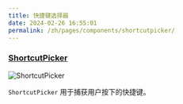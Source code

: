 ```yaml
---
title: 快捷键选择器
date: 2024-02-26 16:55:01
permalink: /zh/pages/components/shortcutpicker/
---
```


### [ShortcutPicker](https://qfluentwidgets.com/zh/price)

![ShortcutPicker](/img/components/shortcutpicker/ShortcutPicker.png)

`ShortcutPicker` 用于捕获用户按下的快捷键。